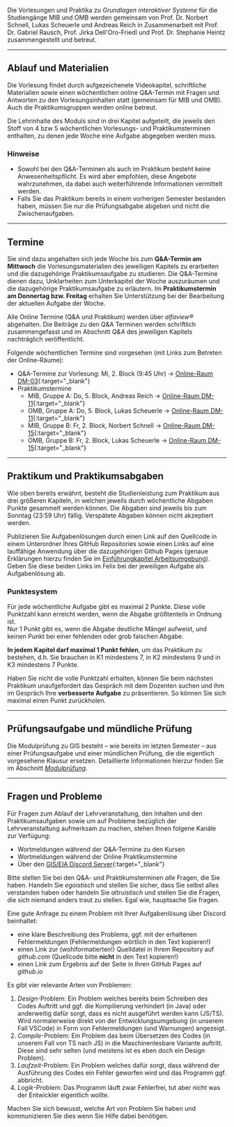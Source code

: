 <!-- Über diesen Kurs -->

Die Vorlesungen und Praktika zu *Grundlagen interaktiver Systeme* für die Studiengänge MIB und OMB werden gemeinsam von Prof. Dr. Norbert Schnell, Lukas Scheuerle und Andreas Reich in Zusammenarbeit mit Prof. Dr. Gabriel Rausch, Prof. Jirka Dell'Oro-Friedl und Prof. Dr. Stephanie Heintz zusammengestellt und betreut.

---

## Ablauf und Materialien

Die Vorlesung findet durch aufgezeichenete Videokapitel, schriftliche Materialien sowie einen wöchentlichen online Q&A-Termin mit Fragen und Antworten zu den Vorlesungsinhalten statt (gemeinsam für MIB und OMB). Auch die Praktikumsgruppen werden online betreut.

Die Lehrinhalte des Moduls sind in drei Kapitel aufgeteilt, die jeweils den Stoff von 4 bzw 5 wöchentlichen Vorlesungs- und Praktikumsterminen enthalten, zu denen jede Woche eine Aufgabe abgegeben werden muss.

### Hinweise
- Sowohl bei den Q&A-Terminen als auch im Praktikum besteht keine Anwesenheitspflicht. Es wird aber empfohlen, diese Angebote wahrzunehmen, da dabei auch weiterführende Informationen vermittelt werden.
- Falls Sie das Praktikum bereits in einem vorherigen Semester bestanden haben, müssen Sie nur die Prüfungsabgabe abgeben und nicht die Zwischenaufgaben.

---

## Termine

Sie sind dazu angehalten sich jede Woche bis zum **Q&A-Termin am Mittwoch** die Vorlesungsmaterialien des jeweiligen Kapitels zu erarbeiten und die dazugehörige Praktikumsaufgabe zu studieren. Die Q&A-Termine dienen dazu, Unklarheiten zum Unterkapitel der Woche auszuräumen und die dazugehörige Praktikumsaufgabe zu erläutern. Im **Praktikumstermin am Donnertag bzw. Freitag** erhalten Sie Unterstützung bei der Bearbeitung der aktuellen Aufgabe der Woche.

Alle Online Termine (Q&A und Praktikum) werden über *alfaview&reg;* abgehalten. Die Beiträge zu den Q&A Terminen werden schriftlich zusammengefasst und im Abschnitt *Q&A* des jeweiligen Kapitels nachträglich veröffentlicht.

Folgende wöchentlichen Termine sind vorgesehen (mit Links zum Betreten der Online-Räume):  
- Q&A-Termine zur Vorlesung: Mi, 2. Block (9:45 Uhr) → [Online-Raum DM-03](https://rooms.hs-furtwangen.de/rooms/dm03){:target="_blank"}
- Praktikumstermine
  - MIB, Gruppe A: Do, 5. Block, Andreas Reich → [Online-Raum DM-11](https://rooms.hs-furtwangen.de/rooms/dm11){:target="_blank"}
  - OMB, Gruppe A: Do, 5. Block, Lukas Scheuerle → [Online-Raum DM-11](https://rooms.hs-furtwangen.de/rooms/dm11){:target="_blank"}
  - MIB, Gruppe B: Fr, 2. Block, Norbert Schnell → [Online-Raum DM-15](https://rooms.hs-furtwangen.de/rooms/dm15){:target="_blank"}
  - OMB, Gruppe B: Fr, 2. Block, Lukas Scheuerle → [Online-Raum DM-15](https://rooms.hs-furtwangen.de/rooms/dm15){:target="_blank"}

---

## Praktikum und Praktikumsabgaben

Wie oben bereits erwähnt, besteht die Studienleistung zum Praktikum aus drei größeren Kapiteln, in welchen jeweils durch wöchentliche Abgaben Punkte gesammelt werden können. Die Abgaben sind jeweils bis zum Sonntag (23:59 Uhr) fällig. Verspätete Abgaben können nicht akzeptiert werden.

Publizieren Sie Aufgabenlösungen durch einen Link auf den Quellcode in einem Unterordner Ihres GitHub Repositories sowie einen Links auf eine lauffähige Anwendung über die dazugehörigen Github Pages (genaue Erklärungen hierzu finden Sie im [Einführungkapitel Arbeitsumgebung](https://felix.hs-furtwangen.de/auth/RepositoryEntry/4015784382/CourseNode/103149243744626)). Geben Sie diese beiden Links im Felix bei der jeweiligen Aufgabe als Aufgabenlösung ab.

### Punktesystem

Für jede wöchentliche Aufgabe gibt es maximal 2 Punkte. Diese volle Punktzahl kann erreicht werden, wenn die Abgabe größtenteils in Ordnung ist.  
Nur 1 Punkt gibt es, wenn die Abgabe deutliche Mängel aufweist, und keinen Punkt bei einer fehlenden oder grob falschen Abgabe.

**In jedem Kapitel darf maximal 1 Punkt fehlen**, um das Praktikum zu bestehen, d.h. Sie brauchen in K1 mindestens 7, in K2 mindestens 9 und in K3 mindestens 7 Punkte.

Haben Sie nicht die volle Punktzahl erhalten, können Sie beim nächsten Praktikum unaufgefordert das Gespräch mit dem Dozenten suchen und ihm im Gespräch Ihre **verbesserte Aufgabe** zu präsentieren. So können Sie sich maximal einen Punkt zurückholen.

---

## Prüfungsaufgabe und mündliche Prüfung

Die Modulprüfung zu GIS besteht – wie bereits im letzten Semester – aus einer Prüfungsaufgabe und einer mündlichen Prüfung, die die eigentlich vorgesehene Klausur ersetzen. Detaillierte Informationen hierzur finden Sie im Abschnitt [*Modulprüfung*](https://felix.hs-furtwangen.de/auth/RepositoryEntry/4015784382/CourseNode/103149243496401).

---

## Fragen und Probleme

Für Fragen zum Ablauf der Lehrveranstaltung, den Inhalten und den Praktikumsaufgaben sowie um auf Probleme bezüglich der Lehrveranstaltung aufmerksam zu machen, stehen Ihnen folgene Kanäle zur Verfügung:
- Wortmeldungen während der Q&A-Termine zu den Kursen
- Wortmeldungen während der Online Praktikumstermine
- Über den [GIS/EIA Discord Server](https://discord.gg/KpHqEUF){:target="_blank"}

Bitte stellen Sie bei den Q&A- und Praktikumsterminen *alle* Fragen, die Sie haben. Handeln Sie *egoistisch* und stellen Sie sicher, dass Sie selbst alles verstanden haben oder handeln Sie *altruistisch* und stellen Sie die Fragen, die sich niemand anders traut zu stellen. Egal wie, hauptsache Sie fragen.

Eine gute Anfrage zu einem Problem mit Ihrer Aufgabenlösung über Discord beinhaltet:
  - eine klare Beschreibung des Problems, ggf. mit der erhaltenen Fehlermeldungen (Fehlermeldungen wörtlich in den Text kopieren!)
  - einen Link zur (wohlformatierten!) Quelldatei in Ihrem Repository auf *github.com* (Quellcode bitte **nicht** in den Text kopieren!)
  - einen Link zum Ergebnis auf der Seite in Ihren GitHub Pages auf *github.io*


Es gibt vier relevante Arten von Problemen:

1. *Design*-Problem: Ein Problem welches bereits beim Schreiben des Codes Auftritt und ggf. die Kompilierung verhindert (in Java) oder anderweitig dafür sorgt, dass es nicht ausgeführt werden kann (JS/TS). Wird normalerweise direkt von der Entwicklungsumgebung (in unserem Fall VSCode) in Form von Fehlermeldungen (und Warnungen) angezeigt.
2. *Compile*-Problem: Ein Problem das beim Übersetzen des Codes (in unserem Fall von TS nach JS) in die Maschinenlesbare Variante auftritt. Diese sind sehr selten (und meistens ist es eben doch ein Design Problem).
3. *Laufzeit*-Problem: Ein Problem welches dafür sorgt, dass während der Ausführung des Codes ein Fehler geworfen wird und das Programm ggf. abbricht.
4. *Logik*-Problem: Das Programm läuft zwar Fehlerfrei, tut aber nicht was der Entwickler eigentlich wollte.

Machen Sie sich bewusst, welche Art von Problem Sie haben und kommunizieren Sie dies wenn Sie Hilfe dabei benötigen.
